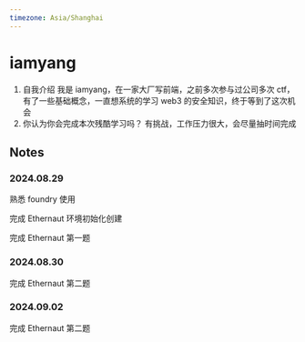 ```yaml
---
timezone: Asia/Shanghai
---
```


# iamyang

1. 自我介绍
   我是 iamyang，在一家大厂写前端，之前多次参与过公司多次 ctf，有了一些基础概念，一直想系统的学习 web3 的安全知识，终于等到了这次机会
2. 你认为你会完成本次残酷学习吗？
   有挑战，工作压力很大，会尽量抽时间完成

## Notes

<!-- Content_START -->

### 2024.08.29

熟悉 foundry 使用

完成 Ethernaut 环境初始化创建

完成 Ethernaut 第一题

### 2024.08.30

完成 Ethernaut 第二题

### 2024.09.02

完成 Ethernaut 第二题

<!-- Content_END -->
